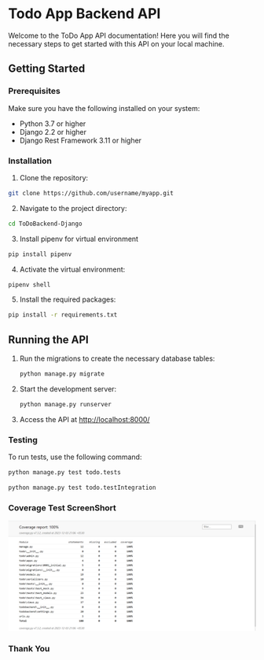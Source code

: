 # Todo App Backend API

Welcome to the ToDo App API documentation! Here you will find the necessary steps to get started with this API on your local machine.

## Getting Started

### Prerequisites

Make sure you have the following installed on your system:

- Python 3.7 or higher
- Django 2.2 or higher
- Django Rest Framework 3.11 or higher

### Installation

1. Clone the repository:
``` bash 
git clone https://github.com/username/myapp.git 
```

2. Navigate to the project directory:
``` bash
cd ToDoBackend-Django
```

3. Install pipenv for virtual environment

``` bash
pip install pipenv
```


4. Activate the virtual environment:
```bash
pipenv shell
```


5. Install the required packages:
``` bash
pip install -r requirements.txt
```


## Running the API

1. Run the migrations to create the necessary database tables:

    ```bash
    python manage.py migrate
    ```

2. Start the development server:

    ```bash
    python manage.py runserver
    ```

3. Access the API at [http://localhost:8000/](http://localhost:8000/)

### Testing

To run tests, use the following command:

```bash
python manage.py test todo.tests
```

```bash
python manage.py test todo.testIntegration
```

### Coverage Test ScreenShort
![Coverage Completion](CoverageSS.png)

### Thank You




